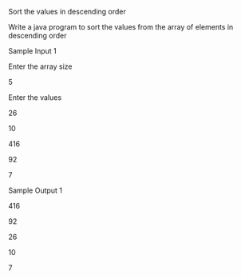 Sort the values in descending order

Write a java program to sort the values from the array of elements in descending order


Sample Input 1

Enter the array size

5

Enter the values

26

10

416

92

7


Sample Output 1

416

92

26

10

7
